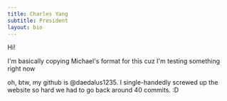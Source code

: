 ```yaml
---
title: Charles Yang
subtitle: President
layout: bio
---
```

Hi!

I'm basically copying Michael's format for this cuz I'm testing something right now

oh, btw, my github is @daedalus1235. I single-handedly screwed up the website so hard we had to go back around 40 commits. :D